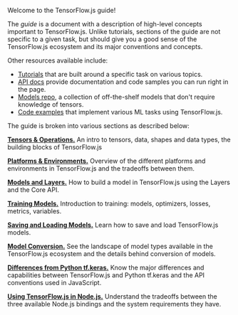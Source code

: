 Welcome to the TensorFlow.js guide!

The _guide_ is a document with a description of high-level concepts important to TensorFlow.js. Unlike tutorials, sections of the guide are not specific to a given task, but should give you a good sense of the TensorFlow.js ecosystem and its major conventions and concepts.

Other resources available include:

*   [Tutorials](../tutorials/index) that are built around a specific task on various topics.
*   [API docs](https://js.tensorflow.org/api/latest/) provide documentation and code samples you can run right in the page.
*   [Models repo](https://github.com/tensorflow/tfjs-models), a collection of off-the-shelf models that don't require knowledge of tensors.
*   [Code examples](https://github.com/tensorflow/tfjs-examples) that implement various ML tasks using TensorFlow.js.

The guide is broken into various sections as described below:

[**Tensors & Operations.**](tensors-operations) An intro to tensors, data, shapes and data types, the building blocks of TensorFlow.js

[**Platforms & Environments.**](platforms-environments) Overview of the different platforms and environments in TensorFlow.js and the tradeoffs between them.

[**Models and Layers.**](models-and-layers) How to build a model in TensorFlow.js using the Layers and the Core API.

[**Training Models.**](training-models) Introduction to training: models, optimizers, losses, metrics, variables.

[**Saving and Loading Models.**](saving-loading) Learn how to save and load TensorFlow.js models.

[**Model Conversion.**](conversion) See the landscape of model types available in the TensorFlow.js ecosystem and the details behind conversion of models.

[**Differences from Python tf.keras.**](tfjs-layers-for-keras-users) Know the major differences and capabilities between TensorFlow.js and Python tf.keras and the API conventions used in JavaScript.

[**Using TensorFlow.js in Node.js.**](using-tfjs-in-node) Understand the tradeoffs between the three available Node.js bindings and the system requirements they have.
